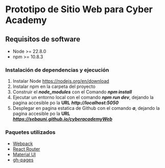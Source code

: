 # Prototipo de Sitio Web para Cyber Academy

## Requisitos de software
- Node >= 22.8.0
- npm >= 10.8.3

### Instalación de dependencias y ejecución
1. Instalar Node https://nodejs.org/en/download
2. Instalar npm en la carpeta del proyecto
3. Construir el ***node_modules*** con el Comando ***npm install***
4. Ejecutar un entorno local con el comando ***npm run dev***, dejando la pagina accesible po la **URL** ***http://localhost:5050***
5. Desplegar en pagina estatica de Github con el comando ***a***, dejando la pagina accesible po la **URL** ***https://sebauni.github.io/cyberacademyWeb***

### Paquetes utilizados
- [Webpack](https://webpack.js.org/)
- [React Router](https://reactrouter.com/en/main)
- [Material UI](https://mui.com/material-ui/getting-started/usage/)
- [gh-pages](https://www.npmjs.com/package/gh-pages)